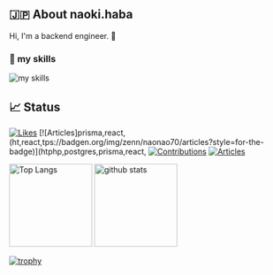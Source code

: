 ## 🇯🇵 About naoki.haba
Hi, I'm a backend engineer. 🤝

### 🌱 my skills
<img alt="my skills" src="https://skillicons.dev/icons?theme=light&perline=8&i=aws,firebase,gcp,git,github,go,graphql,html,js,jest,jquery,laravel,mysql,nestjs,nextjs,nodejs,nuxtjs,php,postgres,prisma,react,ts," />

## 📈 Status
[![Likes](https://badgen.org/img/zenn/naonao70/likes?style=for-the-badge)](https://zenn.dev/naonao70)
[![Articles]prisma,react,(ht,react,tps://badgen.org/img/zenn/naonao70/articles?style=for-the-badge)](htphp,postgres,prisma,react,
[![Contributions](https://badgen.org/img/qiita/NaokiHaba/contributions?style=for-the-badge)](https://qiita.com/NaokiHaba)
[![Articles](https://badgen.org/img/qiita/NaokiHaba/articles?style=for-the-badge)](https://qiita.com/NaokiHaba)

<p align="left"> 
  <img alt="Top Langs" height="150px" src="https://github-readme-stats.vercel.app/api/top-langs/?username=NaokiHaba&layout=compact&show_icons=true" />
  <img alt="github stats" height="150px" src="https://github-readme-stats.vercel.app/api?username=NaokiHaba" />
</p>

[![trophy](https://github-profile-trophy.vercel.app/?username=NaokiHaba)](https://github.com/NaokiHaba/github-profile-trophy)
